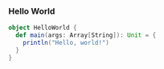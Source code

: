 
### Hello World


```scala
object HelloWorld {
  def main(args: Array[String]): Unit = {
    println("Hello, world!")
  }
}
```
